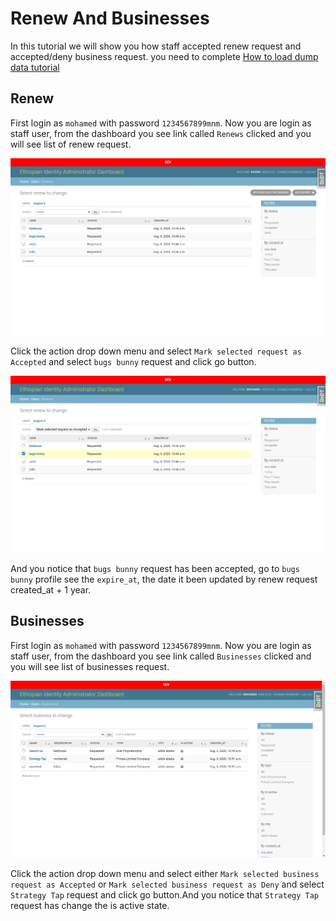 # Renew And Businesses

In this tutorial we will show you how staff accepted renew request and accepted/deny business request.
you need to complete [How to load dump data tutorial](/backend/load_dump_data/)

##  Renew
First login as `mohamed` with password `1234567899mnm`. Now you are login as staff user, from the dashboard 
you see link called `Renews` clicked and you will see list of renew request.

![Screenshot](https://raw.githubusercontent.com/Mohamed-Kaizen/ethiopian-identity-provider/master/docs/img/renew_list.png)

Click the action drop down menu and select `Mark selected request as Accepted` and select `bugs bunny` request
and click go button.

![Screenshot](https://raw.githubusercontent.com/Mohamed-Kaizen/ethiopian-identity-provider/master/docs/img/renew_list2.png)

And you notice that `bugs bunny` request has been accepted, go to `bugs bunny` profile see the `expire_at`,
the date it been updated by renew request created_at + 1 year.


##  Businesses
First login as `mohamed` with password `1234567899mnm`. Now you are login as staff user, from the dashboard 
you see link called `Businesses` clicked and you will see list of businesses request.

![Screenshot](https://raw.githubusercontent.com/Mohamed-Kaizen/ethiopian-identity-provider/master/docs/img/businesses_list.png)

Click the action drop down menu and select either `Mark selected business request as Accepted` 
or `Mark selected business request as Deny` and select `Strategy Tap` request
and click go button.And you notice that `Strategy Tap` request has change the is active state.


